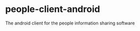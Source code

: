 people-client-android
=====================

The android client for the people information sharing software